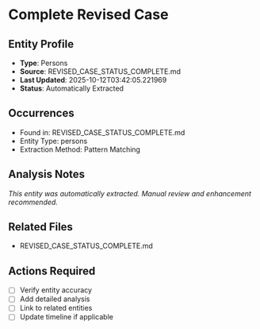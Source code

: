 # Complete Revised Case

## Entity Profile
- **Type**: Persons
- **Source**: REVISED_CASE_STATUS_COMPLETE.md
- **Last Updated**: 2025-10-12T03:42:05.221969
- **Status**: Automatically Extracted

## Occurrences
- Found in: REVISED_CASE_STATUS_COMPLETE.md
- Entity Type: persons
- Extraction Method: Pattern Matching

## Analysis Notes
*This entity was automatically extracted. Manual review and enhancement recommended.*

## Related Files
- REVISED_CASE_STATUS_COMPLETE.md

## Actions Required
- [ ] Verify entity accuracy
- [ ] Add detailed analysis
- [ ] Link to related entities
- [ ] Update timeline if applicable

